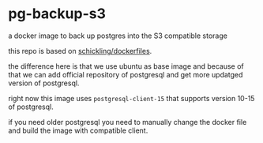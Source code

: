 # pg-backup-s3
a docker image to back up postgres into the S3 compatible storage

this repo is based on [schickling/dockerfiles](https://github.com/schickling/dockerfiles/tree/master/postgres-backup-s3).

the difference here is that we use ubuntu as base image and because of that we can add official repository of postgresql and get more updatged version of postgresql.

right now this image uses `postgresql-client-15` that supports version 10-15 of postgresql.

if you need older postgresql you need to manually change the docker file and build the image with compatible client.